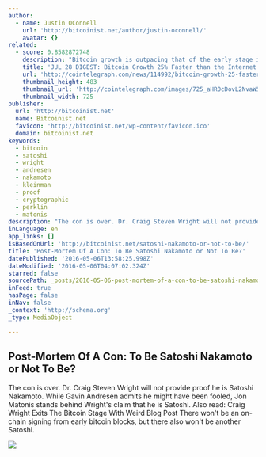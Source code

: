 ```yaml
---
author:
  - name: Justin OConnell
    url: 'http://bitcoinist.net/author/justin-oconnell/'
    avatar: {}
related:
  - score: 0.8582872748
    description: "Bitcoin growth is outpacing that of the early stage internet by almost 25%; an Estonian Angel List service will utilize Bitcoin's blockchain to secure its marketplace, and more top stories for July 28. In terms of investment, Bitcoin growth is outpacing that of the early stage internet by almost 25%, according to the latest figures compiled by IB Times UK."
    title: 'JUL 28 DIGEST: Bitcoin Growth 25% Faster than the Internet in 90s; Estonian Angel List Service Secures Marketplace with BTC Blockchain'
    url: 'http://cointelegraph.com/news/114992/bitcoin-growth-25-faster-than-the-internet-in-90s-estonian-angel-list-service-secures-marketplace-with-btc-blockchain'
    thumbnail_height: 483
    thumbnail_url: 'http://cointelegraph.com/images/725_aHR0cDovL2NvaW50ZWxlZ3JhcGguY29tL3N0b3JhZ2UvdXBsb2Fkcy92aWV3Lzk5MTkyNTk1NTE2YTJkMjFlYzE5NmJlZDM2MjYyNDQ1LnBuZw==.jpg'
    thumbnail_width: 725
publisher:
  url: 'http://bitcoinist.net'
  name: Bitcoinist.net
  favicon: 'http://bitcoinist.net/wp-content/favicon.ico'
  domain: bitcoinist.net
keywords:
  - bitcoin
  - satoshi
  - wright
  - andresen
  - nakamoto
  - kleinman
  - proof
  - cryptographic
  - perklin
  - matonis
description: "The con is over. Dr. Craig Steven Wright will not provide proof he is Satoshi Nakamoto. While Gavin Andresen admits he might have been fooled, Jon Matonis stands behind Wright's claim that he is Satoshi. Also read: Craig Wright Exits The Bitcoin Stage With Weird Blog Post There won't be an on-chain signing from early bitcoin blocks, but there also won't be another Satoshi."
inLanguage: en
app_links: []
isBasedOnUrl: 'http://bitcoinist.net/satoshi-nakamoto-or-not-to-be/'
title: 'Post-Mortem Of A Con: To Be Satoshi Nakamoto or Not To Be?'
datePublished: '2016-05-06T13:58:25.998Z'
dateModified: '2016-05-06T04:07:02.324Z'
starred: false
sourcePath: _posts/2016-05-06-post-mortem-of-a-con-to-be-satoshi-nakamoto-or-not-to-be.md
inFeed: true
hasPage: false
inNav: false
_context: 'http://schema.org'
_type: MediaObject

---
```

<article style=""><h1>Post-Mortem Of A Con: To Be Satoshi Nakamoto or Not To Be?</h1><p>The con is over. Dr. Craig Steven Wright will not provide proof he is Satoshi Nakamoto. While Gavin Andresen admits he might have been fooled, Jon Matonis stands behind Wright's claim that he is Satoshi. Also read: Craig Wright Exits The Bitcoin Stage With Weird Blog Post There won't be an on-chain signing from early bitcoin blocks, but there also won't be another Satoshi.</p><img src="http://bitcoinist.net/wp-content/uploads/2016/05/craig-Wright-Satoshi-2.png" /></article>